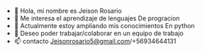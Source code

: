 - 👋 Hola, mi nombre es Jeison Rosario 
- 👀 Me interesa el aprendizaje de lenguajes
De progracion 
- 🌱 Actualmente estoy ampliando mis conocimientos 
En python
- 💞️ Deseo poder trabajar/colaborar en un equipo de trabajo
- 📫 contacto Jeisonrosario5@gmail.com/+56934644131

